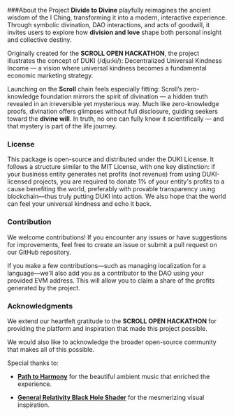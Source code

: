 ###About the Project
**Divide to Divine** playfully reimagines the ancient wisdom of the I Ching, transforming it into a modern, interactive experience. Through symbolic divination, DAO interactions, and acts of goodwill, it invites users to explore how **division and love** shape both personal insight and collective destiny.

Originally created for the **SCROLL OPEN HACKATHON**, the project illustrates the concept of DUKI (/dju:ki/): Decentralized Universal Kindness Income — a vision where universal kindness becomes a fundamental economic marketing strategy.

Launching on the **Scroll** chain feels especially fitting: Scroll’s zero-knowledge foundation mirrors the spirit of divination — a hidden truth revealed in an irreversible yet mysterious way. Much like zero-knowledge proofs, divination offers glimpses without full disclosure, guiding seekers toward the **divine will**. In truth, no one can fully know it scientifically — and that mystery is part of the life journey.

### License
This package is open-source and distributed under the DUKI License. It follows a structure similar to the MIT License, with one key distinction: if your business entity generates net profits (not revenue) from using DUKI-licensed projects, you are required to donate 1% of your entity's profits to a cause benefiting the world, preferably with provable transparency using blockchain—thus truly putting DUKI into action. We also hope that the world can feel your universal kindness and echo it back.

### Contribution
We welcome contributions! If you encounter any issues or have suggestions for improvements, feel free to create an issue or submit a pull request on our GitHub repository.

If you make a few contributions—such as managing localization for a language—we'll also add you as a contributor to the DAO using your provided EVM address. This will allow you to claim a share of the profits generated by the project.

### Acknowledgments

We extend our heartfelt gratitude to the **SCROLL OPEN HACKATHON** for providing the platform and inspiration that made this project possible.

We would also like to acknowledge the broader open-source community that makes all of this possible.

Special thanks to:
- **[Path to Harmony](https://pixabay.com/music/ambient-path-to-harmony-313385/)** for the beautiful ambient music that enriched the experience.

- **[General Relativity Black Hole Shader](https://www.shadertoy.com/view/ttByDR)** for the mesmerizing visual inspiration.
